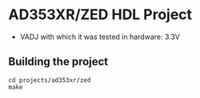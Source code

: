 <!-- no_build_example, no_dts, no_no_os -->

# AD353XR/ZED HDL Project

- VADJ with which it was tested in hardware: 3.3V

## Building the project

```
cd projects/ad353xr/zed
make
```

